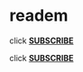 # readem

click **[SUBSCRIBE](https://raw.githubusercontent.com/anon9931/ub/master/filter.txt)**



click **[SUBSCRIBE](https://abp://https://raw.githubusercontent.com/anon9931/ub/master/filter.txt)**
